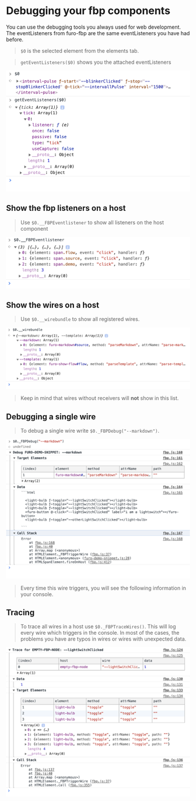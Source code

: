 # Debugging your fbp components
You can use the debugging tools you always used for web development. 
The eventListeners from furo-fbp are the same eventListeners you have had before.

<style> img[src*="#max"]{max-width:600px}</style>

> `$0` is the selected element from the elements tab.

> `getEventListeners($0)` shows you the attached eventListeners 

![debug](/_page/images/debug.png#max) 



## Show the fbp listeners on a host

> Use `$0.__FBPEventlistener` to show all listeners on the host component

![debug](/_page/images/fbpEventListeners.png#max) 

## Show the wires on a host

> Use `$0.__wirebundle` to show all registered wires.

![debug](/_page/images/wirebundle.png#max)

> Keep in mind that wires without receivers will **not** show in this list.

## Debugging a single wire

> To debug a single wire write `$0._FBPDebug("--markdown")`.  

![debug](/_page/images/fbpDebug.png#max)

> Every time this wire triggers, you will see the following information in your console.

## Tracing

> To trace all wires in a host use `$0._FBPTraceWires()`. This will log every wire which triggers in the console.
In most of the cases, the problems you have are typos in wires or wires with unexpected data.

![debug](/_page/images/tracer.png#max)

